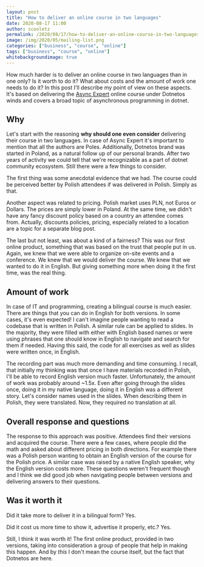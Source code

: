 ```yaml
---
layout: post
title: "How to deliver an online course in two languages"
date: 2020-08-17 11:00
author: scooletz
permalink: /2020/08/17/how-to-deliver-an-online-course-in-two-languages
image: /img/2020/05/mailing-list.png
categories: ["business", "course", "online"]
tags: ["business", "course", "online"]
whitebackgroundimage: true
---
```


How much harder is to deliver an online course in two languages than in one only? Is it worth to do it? What about costs and the amount of work one needs to do it? In this post I'll describe my point of view on these aspects. It's based on delivering the [Async Expert](https://asyncexpert.com) online course under Dotnetos winds and covers a broad topic of asynchronous programming in dotnet.

## Why

Let's start with the reasoning **why should one even consider** delivering their course in two languages. In case of Async Expert it's important to mention that all the authors are Poles. Additionally, Dotnetos brand was started in Poland, as a natural follow up of our personal brands. After two years of activity we could tell that we're recognizable as a part of dotnet community ecosystem. Still there were a few things to consider.

The first thing was some anecdotal evidence that we had. The course could be perceived better by Polish attendees if was delivered in Polish. Simply as that.

Another aspect was related to pricing. Polish market uses PLN, not Euros or Dollars. The prices are simply lower in Poland. At the same time, we didn't have any fancy discount policy based on a country an attendee comes from. Actually, discounts policies, pricing, especially related to a location are a topic for a separate blog post.

The last but not least, was about a kind of a fairness? This was our first online product, something that was based on the trust that people put in us. Again, we knew that we were able to organize on-site events and a conference. We knew that we would deliver the course. We knew that we wanted to do it in English. But giving something more when doing it the first time, was the real thing.

## Amount of work

In case of IT and programming, creating a bilingual course is much easier. There are things that you can do in English for both versions. In some cases, it's even expected! I can't imagine people wanting to read a codebase that is written in Polish. A similar rule can be applied to slides. In the majority, they were filled with either with English based names or were using phrases that one should know in English to navigate and search for them if needed. Having this said, the code for all exercises as well as slides were written once, in English.

The recording part was much more demanding and time consuming. I recall, that initially my thinking was that once I have materials recorded in Polish, I'll be able to record English version much faster. Unfortunately, the amount of work was probably around ~1.5x. Even after going through the slides once, doing it in my native language, doing it in English was a different story. Let's consider names used in the slides. When describing them in Polish, they were translated. Now, they required no translation at all.

## Overall response and questions

The response to this approach was positive. Attendees find their versions and acquired the course. There were a few cases, where people did the math and asked about different pricing in both directions. For example there was a Polish person wanting to obtain an English version of the course for the Polish price. A similar case was raised by a native English speaker, why the English version costs more. These questions weren't frequent though and I think we did good job when navigating people between versions and delivering answers to their questions.

## Was it worth it

Did it take more to deliver it in a bilingual form? Yes.

Did it cost us more time to show it, advertise it properly, etc.? Yes.

Still, I think it was worth it! The first online product, provided in two versions, taking into consideration a group of people that help in making this happen. And by _this_ I don't mean the course itself, but the fact that Dotnetos are here.
